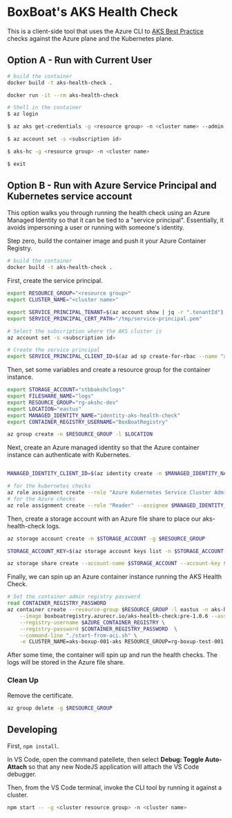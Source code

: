 
# BoxBoat's AKS Health Check

This is a client-side tool that uses the Azure CLI to [AKS Best Practice](https://www.the-aks-checklist.com/) checks against the Azure plane and the Kubernetes plane.

## Option A - Run with Current User

``` bash
# build the container
docker build -t aks-health-check .

docker run -it --rm aks-health-check 

# Shell in the container
$ az login

$ az aks get-credentials -g <resource group> -n <cluster name> --admin

$ az account set -s <subscription id>

$ aks-hc -g <resource group> -n <cluster name>

$ exit
```

## Option B - Run with Azure Service Principal and Kubernetes service account

This option walks you through running the health check using an Azure Managed Identity so that it can be tied to a "service principal". Essentially, it avoids impersoning a user or running with someone's identity.

Step zero, build the container image and push it your Azure Container Registry.

``` bash
# build the container
docker build -t aks-health-check .
```

First, create the service principal. 
``` bash
export RESOURCE_GROUP="<resource group>"
export CLUSTER_NAME="<cluster name>"

export SERVICE_PRINCIPAL_TENANT=$(az account show | jq -r ".tenantId")
export SERVICE_PRINCIPAL_CERT_PATH="/tmp/service-principal.pem"

# Select the subscription where the AKS cluster is
az account set -s <subscription id>

# Create the service principal
export SERVICE_PRINCIPAL_CLIENT_ID=$(az ad sp create-for-rbac --name "aks-health-check-for-$CLUSTER_NAME" --create-cert | jq -r '.appId')

```
Then, set some variables and create a resource group for the container instance.
``` bash
export STORAGE_ACCOUNT="stbbakshclogs"
export FILESHARE_NAME="logs"
export RESOURCE_GROUP="rg-akshc-dev"
export LOCATION="eastus"
export MANAGED_IDENTITY_NAME="identity-aks-health-check"
export CONTAINER_REGISTRY_USERNAME="BoxBoatRegistry"

az group create -n $RESOURCE_GROUP -l $LOCATION
```

Next, create an Azure managed identity so that the Azure container instance can authenticate with Kubernetes.

``` bash

MANAGED_IDENTITY_CLIENT_ID=$(az identity create -n $MANAGED_IDENTITY_NAME -g $RESOURCE_GROUP -l $LOCATION | jq -r '.id')

# for the kubernetes checks
az role assignment create --role "Azure Kubernetes Service Cluster Admin Role" --assignee $MANAGED_IDENTITY_CLIENT_ID
# for the Azure checks
az role assignment create --role "Reader" --assignee $MANAGED_IDENTITY_CLIENT_ID

```

Then, create a storage account with an Azure file share to place our aks-health-check logs. 

``` bash
az storage account create -n $STORAGE_ACCOUNT -g $RESOURCE_GROUP

STORAGE_ACCOUNT_KEY=$(az storage account keys list -n $STORAGE_ACCOUNT -g $RESOURCE_GROUP | jq -r ".[0].value")

az storage share create --account-name $STORAGE_ACCOUNT --account-key $STORAGE_ACCOUNT_KEY -n $FILESHARE_NAME
```

Finally, we can spin up an Azure container instance running the AKS Health Check.
``` bash
# Set the container admin registry password
read CONTAINER_REGISTRY_PASSWORD
az container create --resource-group $RESOURCE_GROUP -l eastus -n aks-health-check\
    --image boxboatregistry.azurecr.io/aks-health-check:pre-1.0.6 --assign-identity $MANAGED_IDENTITY_CLIENT_ID \
    --registry-username $AZURE_CONTAINER_REGISTRY \
    --registry-password $CONTAINER_REGISTRY_PASSWORD  \
    --command-line "./start-from-aci.sh" \
    -e CLUSTER_NAME=aks-boxup-001-aks RESOURCE_GROUP=rg-boxup-test-001 OUTPUT_FILE_NAME=/var/logs/akshc/log$(date +%s).txt --restart-policy Never --azure-file-volume-share-name $FILESHARE_NAME --azure-file-volume-account-name $STORAGE_ACCOUNT --azure-file-volume-account-key $STORAGE_ACCOUNT_KEY --azure-file-volume-mount-path /var/logs/akshc
```

After some time, the container will spin up and run the health checks. 
The logs will be stored in the Azure file share.

### Clean Up

Remove the certificate.

``` bash
az group delete -g $RESOURCE_GROUP
```

## Developing

First, `npm install`.

In VS Code, open the command patellete, then select **Debug: Toggle Auto-Attach** so that any new NodeJS application will attach the VS Code debugger.

Then, from the VS Code terminal, invoke the CLI tool by running it against a cluster.

``` bash
npm start -- -g <cluster resource group> -n <cluster name>
```